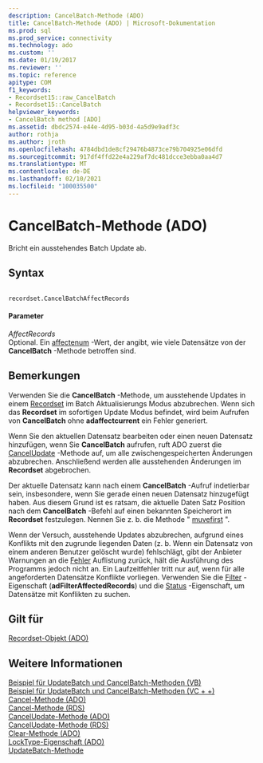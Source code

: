 ```yaml
---
description: CancelBatch-Methode (ADO)
title: CancelBatch-Methode (ADO) | Microsoft-Dokumentation
ms.prod: sql
ms.prod_service: connectivity
ms.technology: ado
ms.custom: ''
ms.date: 01/19/2017
ms.reviewer: ''
ms.topic: reference
apitype: COM
f1_keywords:
- Recordset15::raw_CancelBatch
- Recordset15::CancelBatch
helpviewer_keywords:
- CancelBatch method [ADO]
ms.assetid: dbdc2574-e44e-4d95-b03d-4a5d9e9adf3c
author: rothja
ms.author: jroth
ms.openlocfilehash: 4784dbd1de8cf29476b4873ce79b704925e06dfd
ms.sourcegitcommit: 917df4ffd22e4a229af7dc481dcce3ebba0aa4d7
ms.translationtype: MT
ms.contentlocale: de-DE
ms.lasthandoff: 02/10/2021
ms.locfileid: "100035500"
---
```

# <a name="cancelbatch-method-ado"></a>CancelBatch-Methode (ADO)
Bricht ein ausstehendes Batch Update ab.  
  
## <a name="syntax"></a>Syntax  
  
```  
  
recordset.CancelBatchAffectRecords  
```  
  
#### <a name="parameters"></a>Parameter  
 *AffectRecords*  
 Optional. Ein [affectenum](./affectenum.md) -Wert, der angibt, wie viele Datensätze von der **CancelBatch** -Methode betroffen sind.  
  
## <a name="remarks"></a>Bemerkungen  
 Verwenden Sie die **CancelBatch** -Methode, um ausstehende Updates in einem [Recordset](./recordset-object-ado.md) im Batch Aktualisierungs Modus abzubrechen. Wenn sich das **Recordset** im sofortigen Update Modus befindet, wird beim Aufrufen von **CancelBatch** ohne **adaffectcurrent** ein Fehler generiert.  
  
 Wenn Sie den aktuellen Datensatz bearbeiten oder einen neuen Datensatz hinzufügen, wenn Sie **CancelBatch** aufrufen, ruft ADO zuerst die [CancelUpdate](./cancelupdate-method-ado.md) -Methode auf, um alle zwischengespeicherten Änderungen abzubrechen. Anschließend werden alle ausstehenden Änderungen im **Recordset** abgebrochen.  
  
 Der aktuelle Datensatz kann nach einem **CancelBatch** -Aufruf indetierbar sein, insbesondere, wenn Sie gerade einen neuen Datensatz hinzugefügt haben. Aus diesem Grund ist es ratsam, die aktuelle Daten Satz Position nach dem **CancelBatch** -Befehl auf einen bekannten Speicherort im **Recordset** festzulegen. Nennen Sie z. b. die Methode " [muvefirst](./movefirst-movelast-movenext-and-moveprevious-methods-ado.md) ".  
  
 Wenn der Versuch, ausstehende Updates abzubrechen, aufgrund eines Konflikts mit den zugrunde liegenden Daten (z. b. Wenn ein Datensatz von einem anderen Benutzer gelöscht wurde) fehlschlägt, gibt der Anbieter Warnungen an die [Fehler](./errors-collection-ado.md) Auflistung zurück, hält die Ausführung des Programms jedoch nicht an. Ein Laufzeitfehler tritt nur auf, wenn für alle angeforderten Datensätze Konflikte vorliegen. Verwenden Sie die [Filter](./filter-property.md) -Eigenschaft (**adFilterAffectedRecords**) und die [Status](./status-property-ado-recordset.md) -Eigenschaft, um Datensätze mit Konflikten zu suchen.  
  
## <a name="applies-to"></a>Gilt für  
 [Recordset-Objekt (ADO)](./recordset-object-ado.md)  
  
## <a name="see-also"></a>Weitere Informationen  
 [Beispiel für UpdateBatch und CancelBatch-Methoden (VB)](./updatebatch-and-cancelbatch-methods-example-vb.md)   
 [Beispiel für UpdateBatch und CancelBatch-Methoden (VC + +)](./updatebatch-and-cancelbatch-methods-example-vc.md)   
 [Cancel-Methode (ADO)](./cancel-method-ado.md)   
 [Cancel-Methode (RDS)](../rds-api/cancel-method-rds.md)   
 [CancelUpdate-Methode (ADO)](./cancelupdate-method-ado.md)   
 [CancelUpdate-Methode (RDS)](../rds-api/cancelupdate-method-rds.md)   
 [Clear-Methode (ADO)](./clear-method-ado.md)   
 [LockType-Eigenschaft (ADO)](./locktype-property-ado.md)   
 [UpdateBatch-Methode](./updatebatch-method.md)